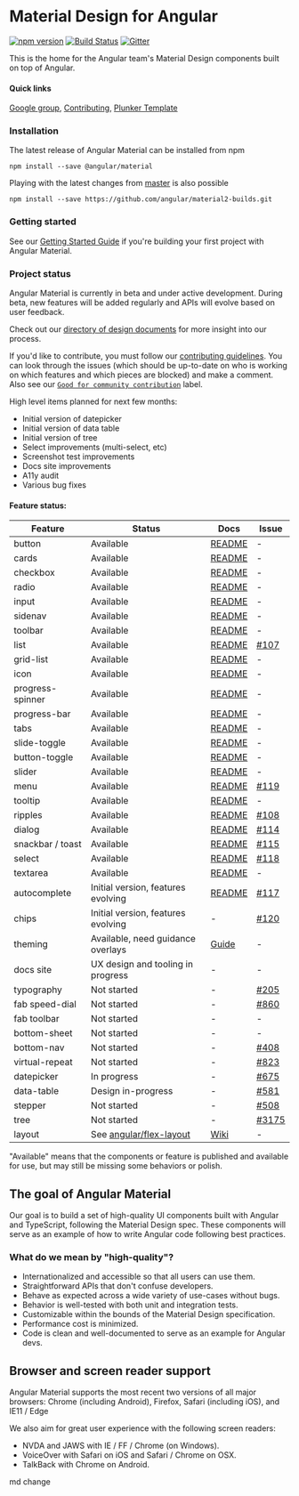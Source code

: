 # Material Design for Angular
[![npm version](https://badge.fury.io/js/%40angular%2Fmaterial.svg)](https://www.npmjs.com/package/%40angular%2Fmaterial)
[![Build Status](https://travis-ci.org/angular/material2.svg?branch=master)](https://travis-ci.org/angular/material2)
[![Gitter](https://badges.gitter.im/angular/material2.svg)](https://gitter.im/angular/material2?utm_source=badge&utm_medium=badge&utm_campaign=pr-badge)

This is the home for the Angular team's Material Design components built on top of Angular.

#### Quick links
[Google group](https://groups.google.com/forum/#!forum/angular-material2),
[Contributing](https://github.com/angular/material2/blob/master/CONTRIBUTING.md),
[Plunker Template](http://plnkr.co/edit/o077B6uEiiIgkC0S06dd?p=preview)

### Installation

The latest release of Angular Material can be installed from npm

`npm install --save @angular/material`

Playing with the latest changes from [master](https://github.com/angular/material2/tree/master) is also possible

`npm install --save https://github.com/angular/material2-builds.git`

### Getting started

See our [Getting Started Guide][getting-started]
if you're building your first project with Angular Material.

### Project status
Angular Material is currently in beta and under active development.
During beta, new features will be added regularly and APIs will evolve based on user feedback.

Check out our [directory of design documents](https://github.com/angular/material2/wiki/Design-doc-directory)
for more insight into our process.

If you'd like to contribute, you must follow our [contributing guidelines](https://github.com/angular/material2/blob/master/CONTRIBUTING.md).
You can look through the issues (which should be up-to-date on who is working on which features
and which pieces are blocked) and make a comment.
Also see our [`Good for community contribution`](https://github.com/angular/material2/issues?q=is%3Aissue+is%3Aopen+label%3A%22good+for+community+contribution%22)
label.

High level items planned for next few months:

- Initial version of datepicker
- Initial version of data table
- Initial version of tree
- Select improvements (multi-select, etc)
- Screenshot test improvements
- Docs site improvements
- A11y audit
- Various bug fixes

#### Feature status:

| Feature          | Status                              | Docs         | Issue          |
|------------------|-------------------------------------|--------------|----------------|
| button           |                           Available | [README][1]  |              - |
| cards            |                           Available | [README][2]  |              - |
| checkbox         |                           Available | [README][3]  |              - |
| radio            |                           Available | [README][4]  |              - |
| input            |                           Available | [README][5]  |              - |
| sidenav          |                           Available | [README][6]  |              - |
| toolbar          |                           Available | [README][7]  |              - |
| list             |                           Available | [README][8]  |   [#107][0107] |
| grid-list        |                           Available | [README][9]  |              - |
| icon             |                           Available | [README][10] |              - |
| progress-spinner |                           Available | [README][11] |              - |
| progress-bar     |                           Available | [README][12] |              - |
| tabs             |                           Available | [README][13] |              - |
| slide-toggle     |                           Available | [README][14] |              - |
| button-toggle    |                           Available | [README][15] |              - |
| slider           |                           Available | [README][16] |              - |
| menu             |                           Available | [README][17] |   [#119][0119] |
| tooltip          |                           Available | [README][18] |              - |
| ripples          |                           Available | [README][19] |   [#108][0108] |
| dialog           |                           Available | [README][22] |   [#114][0114] |
| snackbar / toast |                           Available | [README][21] |   [#115][0115] |
| select           |                           Available | [README][23] |   [#118][0118] |
| textarea         |                           Available | [README][5]  |              - |
| autocomplete     |  Initial version, features evolving | [README][24] |   [#117][0117] |
| chips            |  Initial version, features evolving |           -  |   [#120][0120] |
| theming          |   Available, need guidance overlays | [Guide][20]  |              - |
| docs site        |   UX design and tooling in progress |           -  |              - |
| typography       |                         Not started |           -  |   [#205][0205] |
| fab speed-dial   |                         Not started |           -  |   [#860][0860] |
| fab toolbar      |                         Not started |           -  |              - |
| bottom-sheet     |                         Not started |           -  |              - |
| bottom-nav       |                         Not started |           -  |   [#408][0408] |
| virtual-repeat   |                         Not started |           -  |   [#823][0823] |
| datepicker       |                         In progress |           -  |   [#675][0675] |
| data-table       |                  Design in-progress |           -  |   [#581][0581] |
| stepper          |                         Not started |           -  |   [#508][0508] |
| tree             |                         Not started |           -  |  [#3175][3175] |
| layout           |   See [angular/flex-layout][lay_rp] | [Wiki][0]    |              - |

 [lay_rp]:  https://github.com/angular/flex-layout
 [0]: https://github.com/angular/flex-layout/wiki
 [1]: https://material.angular.io/components/component/button
 [2]: https://material.angular.io/components/component/card
 [3]: https://material.angular.io/components/component/checkbox
 [4]: https://material.angular.io/components/component/radio
 [5]: https://material.angular.io/components/component/input
 [6]: https://material.angular.io/components/component/sidenav
 [7]: https://material.angular.io/components/component/toolbar
 [8]: https://material.angular.io/components/component/list
 [9]: https://material.angular.io/components/component/grid-list
[10]: https://material.angular.io/components/component/icon
[11]: https://material.angular.io/components/component/progress-spinner
[12]: https://material.angular.io/components/component/progress-bar
[13]: https://material.angular.io/components/component/tabs
[14]: https://material.angular.io/components/component/slide-toggle
[15]: https://material.angular.io/components/component/button-toggle
[16]: https://material.angular.io/components/component/slider
[17]: https://material.angular.io/components/component/menu
[18]: https://material.angular.io/components/component/tooltip
[19]: https://github.com/angular/material2/blob/master/src/lib/core/ripple/README.md
[20]: https://github.com/angular/material2/blob/master/guides/theming.md
[21]: https://material.angular.io/components/component/snack-bar
[22]: https://material.angular.io/components/component/dialog
[23]: https://material.angular.io/components/component/select
[24]: https://material.angular.io/components/component/autocomplete

[0107]: https://github.com/angular/material2/issues/107
[0119]: https://github.com/angular/material2/issues/119
[0108]: https://github.com/angular/material2/issues/108
[0114]: https://github.com/angular/material2/issues/114
[0115]: https://github.com/angular/material2/issues/115
[0118]: https://github.com/angular/material2/issues/118
[0546]: https://github.com/angular/material2/issues/546
[0117]: https://github.com/angular/material2/issues/117
[0120]: https://github.com/angular/material2/issues/120
[0123]: https://github.com/angular/material2/issues/123
[0205]: https://github.com/angular/material2/issues/205
[0860]: https://github.com/angular/material2/issues/860
[0408]: https://github.com/angular/material2/issues/408
[0508]: https://github.com/angular/material2/issues/508
[0823]: https://github.com/angular/material2/issues/823
[0675]: https://github.com/angular/material2/issues/675
[0581]: https://github.com/angular/material2/issues/581
[3175]: https://github.com/angular/material2/issues/3175

[getting-started]: https://github.com/angular/material2/blob/master/guides/getting-started.md
[theming]: https://github.com/angular/material2/blob/master/guides/theming.md


"Available" means that the components or feature is published and available for use, but may still
be missing some behaviors or polish.

## The goal of Angular Material
Our goal is to build a set of high-quality UI components built with Angular and TypeScript,
following the Material Design spec. These
components will serve as an example of how to write Angular code following best practices.

### What do we mean by "high-quality"?
* Internationalized and accessible so that all users can use them.
* Straightforward APIs that don't confuse developers.
* Behave as expected across a wide variety of use-cases without bugs.
* Behavior is well-tested with both unit and integration tests.
* Customizable within the bounds of the Material Design specification.
* Performance cost is minimized.
* Code is clean and well-documented to serve as an example for Angular devs.

## Browser and screen reader support
Angular Material supports the most recent two versions of all major browsers:
Chrome (including Android), Firefox, Safari (including iOS), and IE11 / Edge

We also aim for great user experience with the following screen readers:
* NVDA and JAWS with IE / FF / Chrome (on Windows).
* VoiceOver with Safari on iOS and Safari / Chrome on OSX.
* TalkBack with Chrome on Android.

md change
